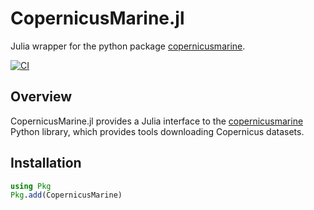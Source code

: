 # CopernicusMarine.jl

Julia wrapper for the python package [copernicusmarine](https://github.com/mercator-ocean/copernicus-marine-toolbox).

<a href="https://github.com/NumericalEarth/CopernicusMarine.jl/actions">
  <img alt="CI" src="https://github.com/NumericalEarth/XESMF.jl/actions/workflows/CI.yml/badge.svg">
</a>

## Overview

CopernicusMarine.jl provides a Julia interface to the [copernicusmarine](https://github.com/mercator-ocean/copernicus-marine-toolbox) Python library, which provides tools downloading Copernicus datasets.

## Installation

```julia
using Pkg
Pkg.add(CopernicusMarine)
```

